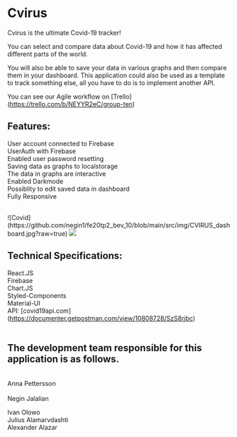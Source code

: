 # Cvirus

Cvirus is the ultimate Covid-19 tracker! 
<br>

You can select and compare data about Covid-19 and how it has affected different parts of the world. 
<br>

You will also be able to save your data in various graphs and then compare them in your dashboard. This application could also be used as a template to track something else, all you have to do is to implement another API.
<br>

You can see our Agile workflow on [Trello] (https://trello.com/b/NEYYR2eC/group-ten)
<br>

## Features:
User account connected to Firebase<br>
UserAuth with Firebase<br>
Enabled user password resetting<br>
Saving data as graphs to localstorage<br>
The data in graphs are interactive<br>
Enabled Darkmode<br>
Possiblity to edit saved data in dashboard<br>
Fully Responsive<br>
<br>

 <tr >
   ![Covid](https://github.com/negin1/fe20tp2_bev_10/blob/main/src/img/CVIRUS_dashboard.jpg?raw=true)
     <td><img src="../img/CIVIRUS_dashboard.jpg" width=300 height=auto></td>
  </tr>

## Technical Specifications:
React.JS<br>
Firebase<br>
Chart.JS<br>
Styled-Components<br>
Material-UI<br>
API: [covid19api.com] (https://documenter.getpostman.com/view/10808728/SzS8rjbc)<br>
<br>


## The development team responsible for this application is as follows.
<br>
Anna Pettersson <br>
<br>
Negin Jalalian<br>

Ivan Olowo<br>
Julius Alamarvdashti<br>
Alexander Alazar<br>


